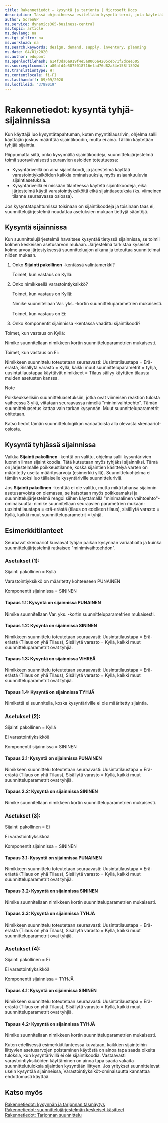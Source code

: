 ```yaml
---
title: Rakennetiedot – kysyntä ja tarjonta | Microsoft Docs
description: Tässä ohjeaiheessa esitellään kysyntä-termi, jota käytetään kaikenlaiseen bruttokysyntään, kuten myyntitilaukseen ja komponenttitarpeeseen tuotantotilauksesta.
author: SorenGP
ms.service: dynamics365-business-central
ms.topic: article
ms.devlang: na
ms.tgt_pltfrm: na
ms.workload: na
ms.search.keywords: design, demand, supply, inventory, planning
ms.date: 04/01/2020
ms.author: edupont
ms.openlocfilehash: a14f3da6a919f4e5a8066a4205ceb71f2dcee505
ms.sourcegitcommit: a80afd4e5075018716efad76d82a54e158f1392d
ms.translationtype: HT
ms.contentlocale: fi-FI
ms.lasthandoff: 09/09/2020
ms.locfileid: "3788019"
---
```

# <a name="design-details-demand-at-blank-location"></a>Rakennetiedot: kysyntä tyhjä-sijainnissa
Kun käyttäjä luo kysyntätapahtuman, kuten myyntitilausrivin, ohjelma sallii käyttäjän joskus määrittää sijaintikoodin, mutta ei aina. Tällöin käytetään tyhjää sijaintia.

Riippumatta siitä, onko kysynnällä sijaintikoodeja, suunnittelujärjestelmä toimii suoraviivaisesti seuraavien asioiden toteutuessa:

- Kysyntäriveillä on aina sijaintikoodi, ja järjestelmä käyttää varastointiyksiköiden kaikkia ominaisuuksia, myös asiaankuuluvia sijaintiasetuksia.
- Kysyntäriveillä ei missään tilanteessa käytetä sijaintikoodeja, eikä järjestelmä käytä varastointiyksiköitä eikä sijaintiasetuksia (ks. viimeinen tilanne seuraavassa osiossa).

Jos kysyntätapahtumissa toisinaan on sijaintikoodeja ja toisinaan taas ei, suunnittelujärjestelmä noudattaa asetuksien mukaan tiettyjä sääntöjä.

## <a name="demand-at-location"></a>Kysyntä sijainnissa
Kun suunnittelujärjestelmä havaitsee kysyntää tietyssä sijainnissa, se toimii kolmen keskeisen asetusarvon mukaan. Järjestelmä tarkistaa kyseiset kolme arvoa järjestyksessä suunnitteluajon aikana ja toteuttaa suunnitelmat niiden mukaan.

1. Onko **Sijainti pakollinen** -kentässä valintamerkki?

    Toimet, kun vastaus on Kyllä:

2. Onko nimikkeellä varastointiyksikkö?

    Toimet, kun vastaus on Kyllä:

    Nimike suunnitellaan Var. yks. -kortin suunnitteluparametrien mukaisesti.

    Toimet, kun vastaus on Ei:

3. Onko Komponentit sijainnissa -kentässä vaadittu sijaintikoodi?

  Toimet, kun vastaus on Kyllä:

  Nimike suunnitellaan nimikkeen kortin suunnitteluparametrien mukaisesti.

  Toimet, kun vastaus on Ei:

  Nimikkeen suunnittelu toteutetaan seuraavasti: Uusintatilaustapa = Erä-erästä, Sisällytä varasto = Kyllä, kaikki muut suunnitteluparametrit = tyhjä, uusintatilaustapaa käyttävät nimikkeet = Tilaus säilyy käyttäen tilausta muiden asetusten kanssa.

> [!NOTE]
> Poikkeuksellisiin suunnitteluasetuksiin, jotka ovat viimeisen reaktion tulosta vaiheessa 3 yllä, viitataan seuraavassa nimellä "minimivaihtoehto". Tämän suunnitteluasetus kattaa vain tarkan kysynnän. Muut suunnitteluparametrit ohitetaan.

Katso tiedot tämän suunnittelulogiikan variaatioista alla olevasta skenaariot-osiosta.

## <a name="demand-at-blank-location"></a>Kysyntä tyhjässä sijainnissa
Vaikka **Sijainti pakollinen** -kenttä on valittu, ohjelma sallii kysyntärivien luonnin ilman sijaintikoodia. Tätä kutsutaan myös tyhjäksi sijainniksi. Tämä on järjestelmälle poikkeustilanne, koska sijaintien käsittelyä varten on määritetty useita määritysarvoja (esimerkki yllä). Suunnitteluohjelma ei tämän vuoksi luo tällaiselle kysyntäriville suunnitteluriviä.

Jos **Sijainti pakollinen** -kenttää ei ole valittu, mutta mikä tahansa sijainnin asetusarvoista on olemassa, se katsotaan myös poikkeamaksi ja suunnittelujärjestelmä reagoi siihen käyttämällä "minimaalinen vaihtoehto"-ominaisuutta: nimike suunnitellaan seuraavien parametrien mukaan: uusintatilaustapa = erä-erästä (tilaus on edelleen tilaus), sisällytä varasto = Kyllä, kaikki muut suunnitteluparametrit = tyhjä.

## <a name="scenarios"></a>Esimerkkitilanteet
Seuraavat skenaariot kuvaavat tyhjän paikan kysynnän variaatioita ja kuinka suunnittelujärjestelmä ratkaisee "minimivaihtoehdon".

### <a name="setup-1"></a>Asetukset (1):
Sijainti pakollinen = Kyllä

Varastointiyksikkö on määritetty kohteeseen PUNAINEN

Komponentit sijainnissa = SININEN

#### <a name="case-11-demand-is-at-red-location"></a>Tapaus 1.1: Kysyntä on sijainnissa PUNAINEN
Nimike suunnitellaan Var. yks. -kortin suunnitteluparametrien mukaisesti.

#### <a name="case-12-demand-is-at-blue-location"></a>Tapaus 1.2: Kysyntä on sijainnissa SININEN
Nimikkeen suunnittelu toteutetaan seuraavasti: Uusintatilaustapa = Erä-erästä (Tilaus on yhä Tilaus), Sisällytä varasto = Kyllä, kaikki muut suunnitteluparametrit ovat tyhjiä.

#### <a name="case-13-demand-is-at-green-location"></a>Tapaus 1.3: Kysyntä on sijainnissa VIHREÄ
Nimikkeen suunnittelu toteutetaan seuraavasti: Uusintatilaustapa = Erä-erästä (Tilaus on yhä Tilaus), Sisällytä varasto = Kyllä, kaikki muut suunnitteluparametrit ovat tyhjiä.

#### <a name="case-14-demand-is-at-blank-location"></a>Tapaus 1.4: Kysyntä on sijainnissa TYHJÄ
Nimikettä ei suunnitella, koska kysyntäriville ei ole määritetty sijaintia.

### <a name="setup-2"></a>Asetukset (2):
Sijainti pakollinen = Kyllä

Ei varastointiyksikköä

Komponentit sijainnissa = SININEN

#### <a name="case-21-demand-is-at-red-location"></a>Tapaus 2.1: Kysyntä on sijainnissa PUNAINEN
Nimikkeen suunnittelu toteutetaan seuraavasti: Uusintatilaustapa = Erä-erästä (Tilaus on yhä Tilaus), Sisällytä varasto = Kyllä, kaikki muut suunnitteluparametrit ovat tyhjiä.

#### <a name="case-22-demand-is-at-blue-location"></a>Tapaus 2.2: Kysyntä on sijainnissa SININEN
Nimike suunnitellaan nimikkeen kortin suunnitteluparametrien mukaisesti.

### <a name="setup-3"></a>Asetukset (3):
Sijainti pakollinen = Ei

Ei varastointiyksikköä

Komponentit sijainnissa = SININEN

#### <a name="case-31-demand-is-at-red-location"></a>Tapaus 3.1: Kysyntä on sijainnissa PUNAINEN
Nimikkeen suunnittelu toteutetaan seuraavasti: Uusintatilaustapa = Erä-erästä (Tilaus on yhä Tilaus), Sisällytä varasto = Kyllä, kaikki muut suunnitteluparametrit ovat tyhjiä.

#### <a name="case-32-demand-is-at-blue-location"></a>Tapaus 3.2: Kysyntä on sijainnissa SININEN
Nimike suunnitellaan nimikkeen kortin suunnitteluparametrien mukaisesti.

#### <a name="case-33-demand-is-at-blank-location"></a>Tapaus 3.3: Kysyntä on sijainnissa TYHJÄ
Nimikkeen suunnittelu toteutetaan seuraavasti: Uusintatilaustapa = Erä-erästä (Tilaus on yhä Tilaus), Sisällytä varasto = Kyllä, kaikki muut suunnitteluparametrit ovat tyhjiä.

### <a name="setup-4"></a>Asetukset (4):
Sijainti pakollinen = Ei

Ei varastointiyksikköä

Komponentit sijainnissa = TYHJÄ

#### <a name="case-41-demand-is-at-blue-location"></a>Tapaus 4.1: Kysyntä on sijainnissa SININEN
Nimikkeen suunnittelu toteutetaan seuraavasti: Uusintatilaustapa = Erä-erästä (Tilaus on yhä Tilaus), Sisällytä varasto = Kyllä, kaikki muut suunnitteluparametrit ovat tyhjiä.

#### <a name="case-42-demand-is-at-blank-location"></a>Tapaus 4.2: Kysyntä on sijainnissa TYHJÄ
Nimike suunnitellaan nimikkeen kortin suunnitteluparametrien mukaisesti.

Kuten edellisessä esimerkkitilanteessa kuvataan, kaikkien sijainteihin liittyvien asetusarvojen poistaminen käytöstä on ainoa tapa saada oikeita tuloksia, kun kysyntärivillä ei ole sijaintikoodia. Vastaavasti varastointiyksiköiden käyttäminen on ainoa tapa saada vakaita suunnittelutuloksia sijaintien kysyntään liittyen. Jos yritykset suunnittelevat usein kysyntää sijainneissa, Varastointiyksiköt-ominaisuutta kannattaa ehdottomasti käyttää.

## <a name="see-also"></a>Katso myös  
[Rakennetiedot: kysynnän ja tarjonnan täsmäytys](design-details-balancing-demand-and-supply.md)   
[Rakennetiedot: suunnittelujärjestelmän keskeiset käsitteet](design-details-central-concepts-of-the-planning-system.md)   
[Rakennetiedot: Tarjonnan suunnittelu](design-details-supply-planning.md)
